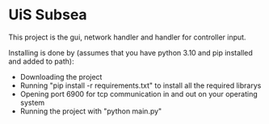 # UiS Subsea
This project is the gui, network handler and handler for controller input.

Installing is done by (assumes that you have python 3.10 and pip installed and added to path):
* Downloading the project
* Running "pip install -r requirements.txt" to install all the required librarys
* Opening port 6900 for tcp communication in and out on your operating system
* Running the project with "python main.py"
